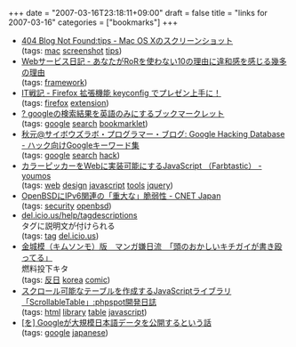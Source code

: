 +++
date = "2007-03-16T23:18:11+09:00"
draft = false
title = "links for 2007-03-16"
categories = ["bookmarks"]
+++

<ul class="delicious">
	<li>
		<div class="delicious-link"><a href="http://blog.livedoor.jp/dankogai/archives/50787032.html">404 Blog Not Found:tips - Mac OS Xのスクリーンショット</a></div>
		<div class="delicious-tags">(tags: <a href="http://del.icio.us/nobu666/mac">mac</a> <a href="http://del.icio.us/nobu666/screenshot">screenshot</a> <a href="http://del.icio.us/nobu666/tips">tips</a>)</div>
	</li>
	<li>
		<div class="delicious-link"><a href="http://d.hatena.ne.jp/moriyoshi/20070315/1173979493">Webサービス日記 - あなたがRoRを使わない10の理由に違和感を感じる幾多の理由</a></div>
		<div class="delicious-tags">(tags: <a href="http://del.icio.us/nobu666/framework">framework</a>)</div>
	</li>
	<li>
		<div class="delicious-link"><a href="http://d.hatena.ne.jp/amachang/20070315/1173955060">IT戦記 - Firefox 拡張機能 keyconfig でプレゼン上手に！</a></div>
		<div class="delicious-tags">(tags: <a href="http://del.icio.us/nobu666/firefox">firefox</a> <a href="http://del.icio.us/nobu666/extension">extension</a>)</div>
	</li>
	<li>
		<div class="delicious-link"><a href="http://ido.nu/kuma/2007/03/15/bookmarklet-fast-switch-to-english-only-result/">? googleの検索結果を英語のみにするブックマークレット</a></div>
		<div class="delicious-tags">(tags: <a href="http://del.icio.us/nobu666/google">google</a> <a href="http://del.icio.us/nobu666/search">search</a> <a href="http://del.icio.us/nobu666/bookmarklet">bookmarklet</a>)</div>
	</li>
	<li>
		<div class="delicious-link"><a href="http://labs.cybozu.co.jp/blog/akky/archives/2007/03/google-hacking-database.html">秋元@サイボウズラボ・プログラマー・ブログ: Google Hacking Database - ハック向けGoogleキーワード集</a></div>
		<div class="delicious-tags">(tags: <a href="http://del.icio.us/nobu666/google">google</a> <a href="http://del.icio.us/nobu666/search">search</a> <a href="http://del.icio.us/nobu666/hack">hack</a>)</div>
	</li>
	<li>
		<div class="delicious-link"><a href="http://youmos.com/news/farbtastic.html">カラーピッカーをWebに実装可能にするJavaScript （Farbtastic） - youmos</a></div>
		<div class="delicious-tags">(tags: <a href="http://del.icio.us/nobu666/web">web</a> <a href="http://del.icio.us/nobu666/design">design</a> <a href="http://del.icio.us/nobu666/javascript">javascript</a> <a href="http://del.icio.us/nobu666/tools">tools</a> <a href="http://del.icio.us/nobu666/jquery">jquery</a>)</div>
	</li>
	<li>
		<div class="delicious-link"><a href="http://japan.cnet.com/news/sec/story/0,2000056024,20345253,00.htm">OpenBSDにIPv6関連の「重大な」脆弱性 - CNET Japan</a></div>
		<div class="delicious-tags">(tags: <a href="http://del.icio.us/nobu666/security">security</a> <a href="http://del.icio.us/nobu666/openbsd">openbsd</a>)</div>
	</li>
	<li>
		<div class="delicious-link"><a href="http://del.icio.us/help/tagdescriptions">del.icio.us/help/tagdescriptions</a></div>
		<div class="delicious-extended">タグに説明文が付けられる</div>
		<div class="delicious-tags">(tags: <a href="http://del.icio.us/nobu666/tag">tag</a> <a href="http://del.icio.us/nobu666/del.icio.us">del.icio.us</a>)</div>
	</li>
	<li>
		<div class="delicious-link"><a href="http://www.akibablog.net/archives/2007/03/nida_070316.html">金城模（キムソンモ）版　マンガ嫌日流　「頭のおかしいキチガイが書き殴ってる」</a></div>
		<div class="delicious-extended">燃料投下キタ</div>
		<div class="delicious-tags">(tags: <a href="http://del.icio.us/nobu666/反日">反日</a> <a href="http://del.icio.us/nobu666/korea">korea</a> <a href="http://del.icio.us/nobu666/comic">comic</a>)</div>
	</li>
	<li>
		<div class="delicious-link"><a href="http://phpspot.org/blog/archives/2007/03/javascriptscrol.html">スクロール可能なテーブルを作成するJavaScriptライブラリ「ScrollableTable」:phpspot開発日誌</a></div>
		<div class="delicious-tags">(tags: <a href="http://del.icio.us/nobu666/html">html</a> <a href="http://del.icio.us/nobu666/library">library</a> <a href="http://del.icio.us/nobu666/table">table</a> <a href="http://del.icio.us/nobu666/javascript">javascript</a>)</div>
	</li>
	<li>
		<div class="delicious-link"><a href="http://chalow.net/2007-03-13-1.html">[を] Googleが大規模日本語データを公開するという話</a></div>
		<div class="delicious-tags">(tags: <a href="http://del.icio.us/nobu666/google">google</a> <a href="http://del.icio.us/nobu666/japanese">japanese</a>)</div>
	</li>
</ul>
